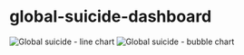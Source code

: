 # global-suicide-dashboard
![Global suicide - line chart](https://user-images.githubusercontent.com/70103737/120110556-42432180-c1b1-11eb-9f44-ec2e77a435d3.png)
![Global suicide - bubble chart](https://user-images.githubusercontent.com/70103737/120110557-43744e80-c1b1-11eb-9d3d-7ceadc1ec8c4.png)
